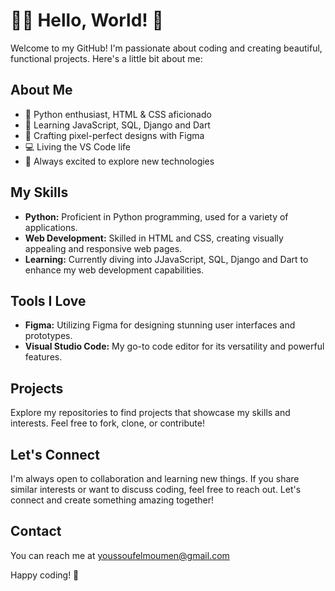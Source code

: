 # 👩‍💻 Hello, World! 👋

Welcome to my GitHub! I'm passionate about coding and creating beautiful, functional projects. Here's a little bit about me:

## About Me

- 🐍 Python enthusiast, HTML & CSS aficionado
- 🌱 Learning JavaScript, SQL, Django and Dart
- 🎨 Crafting pixel-perfect designs with Figma
- 💻 Living the VS Code life
- 🚀 Always excited to explore new technologies

## My Skills

- **Python:** Proficient in Python programming, used for a variety of applications.
- **Web Development:** Skilled in HTML and CSS, creating visually appealing and responsive web pages.
- **Learning:** Currently diving into JJavaScript, SQL, Django and Dart to enhance my web development capabilities.

## Tools I Love

- **Figma:** Utilizing Figma for designing stunning user interfaces and prototypes.
- **Visual Studio Code:** My go-to code editor for its versatility and powerful features.

## Projects

Explore my repositories to find projects that showcase my skills and interests. Feel free to fork, clone, or contribute!

## Let's Connect

I'm always open to collaboration and learning new things. If you share similar interests or want to discuss coding, feel free to reach out. Let's connect and create something amazing together!

## Contact
You can reach me at [youssoufelmoumen@gmail.com](mailto:youssoufelmoumen@gmail.com)

Happy coding! 🚀

